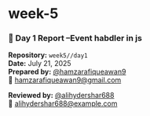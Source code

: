 # week-5
### 📘 Day 1 Report –Event habdler in js

**Repository:** `week5//day1`  
**Date:** July 21, 2025  
**Prepared by:** [@hamzarafiqueawan9](https://github.com/hamzarafiqueawan9)  
📧 hamzarafiqueawan9@gmail.com  

**Reviewed by:** [@alihydershar688](https://github.com/alihydershar688)  
📧 alihydershar688@example.com